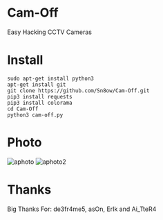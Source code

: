 # Cam-Off
Easy Hacking CCTV Cameras
# Install 
```
sudo apt-get install python3
apt-get install git
git clone https://github.com/Sn8ow/Cam-Off.git
pip3 install requests
pip3 install colorama
cd Cam-Off
python3 cam-off.py
```
# Photo
![aphoto](https://user-images.githubusercontent.com/80784394/113880791-1791a980-97bc-11eb-82ae-6dd00f39e12c.png)
![aphoto2](https://user-images.githubusercontent.com/80784394/113880806-1a8c9a00-97bc-11eb-9854-42ec05221a99.png)

# Thanks
Big Thanks For: de3fr4me5, asOn, ErIk and Ai_TteR4
